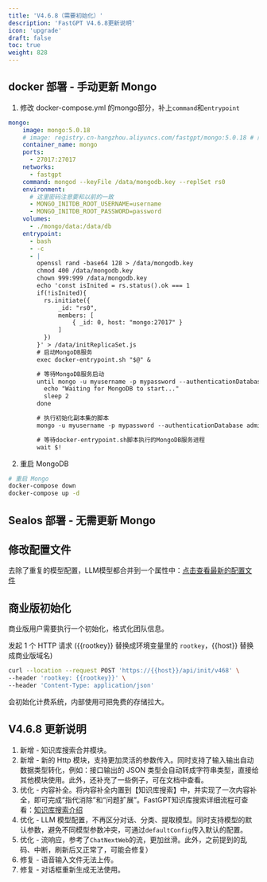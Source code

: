 ```yaml
---
title: 'V4.6.8（需要初始化）'
description: 'FastGPT V4.6.8更新说明'
icon: 'upgrade'
draft: false
toc: true
weight: 828
---
```


## docker 部署 - 手动更新 Mongo

1. 修改 docker-compose.yml 的mongo部分，补上`command`和`entrypoint`

```yml
mongo:
    image: mongo:5.0.18
    # image: registry.cn-hangzhou.aliyuncs.com/fastgpt/mongo:5.0.18 # 阿里云
    container_name: mongo
    ports:
      - 27017:27017
    networks:
      - fastgpt
    command: mongod --keyFile /data/mongodb.key --replSet rs0
    environment:
      # 这里密码注意要和以前的一致
      - MONGO_INITDB_ROOT_USERNAME=username
      - MONGO_INITDB_ROOT_PASSWORD=password
    volumes:
      - ./mongo/data:/data/db
    entrypoint:
      - bash
      - -c
      - |
        openssl rand -base64 128 > /data/mongodb.key
        chmod 400 /data/mongodb.key
        chown 999:999 /data/mongodb.key
        echo 'const isInited = rs.status().ok === 1
        if(!isInited){
          rs.initiate({
              _id: "rs0",
              members: [
                  { _id: 0, host: "mongo:27017" }
              ]
          })
        }' > /data/initReplicaSet.js
        # 启动MongoDB服务
        exec docker-entrypoint.sh "$@" &

        # 等待MongoDB服务启动
        until mongo -u myusername -p mypassword --authenticationDatabase admin --eval "print('waited for connection')" > /dev/null 2>&1; do
          echo "Waiting for MongoDB to start..."
          sleep 2
        done

        # 执行初始化副本集的脚本
        mongo -u myusername -p mypassword --authenticationDatabase admin /data/initReplicaSet.js

        # 等待docker-entrypoint.sh脚本执行的MongoDB服务进程
        wait $!
```

2. 重启 MongoDB
   
```bash
# 重启 Mongo
docker-compose down
docker-compose up -d
```

## Sealos 部署 - 无需更新 Mongo

## 修改配置文件

去除了重复的模型配置，LLM模型都合并到一个属性中：[点击查看最新的配置文件](/docs/development/configuration/)

## 商业版初始化

商业版用户需要执行一个初始化，格式化团队信息。

发起 1 个 HTTP 请求 ({{rootkey}} 替换成环境变量里的 `rootkey`，{{host}} 替换成商业版域名)

```bash
curl --location --request POST 'https://{{host}}/api/init/v468' \
--header 'rootkey: {{rootkey}}' \
--header 'Content-Type: application/json'
```

会初始化计费系统，内部使用可把免费的存储拉大。

## V4.6.8 更新说明

1. 新增 - 知识库搜索合并模块。
2. 新增 - 新的 Http 模块，支持更加灵活的参数传入。同时支持了输入输出自动数据类型转化，例如：接口输出的 JSON 类型会自动转成字符串类型，直接给其他模块使用。此外，还补充了一些例子，可在文档中查看。
3. 优化 - 内容补全。将内容补全内置到【知识库搜索】中，并实现了一次内容补全，即可完成“指代消除”和“问题扩展”。FastGPT知识库搜索详细流程可查看：[知识库搜索介绍](/docs/guide/workbench/workflow/dataset_search/)
4. 优化 - LLM 模型配置，不再区分对话、分类、提取模型。同时支持模型的默认参数，避免不同模型参数冲突，可通过`defaultConfig`传入默认的配置。
5. 优化 - 流响应，参考了`ChatNextWeb`的流，更加丝滑。此外，之前提到的乱码、中断，刷新后又正常了，可能会修复）
6. 修复 - 语音输入文件无法上传。
7. 修复 - 对话框重新生成无法使用。